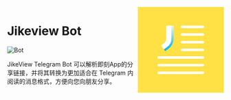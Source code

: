 <img align="right" src="https://github.com/sorcererxw/jikeview-bot/blob/master/assert/icon.svg" width="200" />

# Jikeview Bot

![Bot](https://github.com/sorcererxw/jikeview-bot/workflows/Bot/badge.svg)

JikeView Telegram Bot 可以解析即刻App的分享链接，并将其转换为更加适合在 Telegram 内阅读的消息格式，方便向您向朋友分享。
